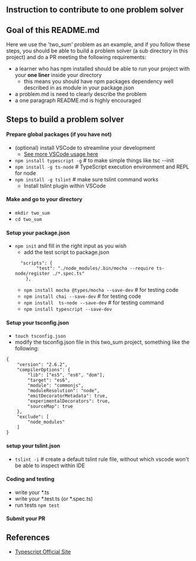 Instruction to contribute to one problem solver
-----------------------------------------------

## Goal of this README.md
Here we use the 'two_sum' problem as an example, and if you follow these steps, you should be able to build a problem solver (a sub directory in this project) and do a PR meeting the following requirements:

- a learner who has npm installed should be able to run your project with your **one liner** inside your directory
    - this means you should have npm packages dependency well described in  as module in your package.json
- a problem.md is need to clearly describe the problem
- a one paragraph README.md is highly encouraged
 
## Steps to build a problem solver

#### Prepare global packages (if you have not)
- (optional) install VSCode to streamline your development
    - [See more VSCode usage here](http://vscode-docs1.readthedocs.io/en/latest/editor/debugging/)
- `npm install typescript -g` # to make simple things like tsc --init
- `npm install -g ts-node` # TypeScript execution environment and REPL for node 
- `npm install -g tslint`  # make sure tslint command works
    - Install tslint plugin within VSCode

#### Make and go to your directory
- `mkdir two_sum`
- `cd two_sum`

#### Setup your package.json
- `npm init` and fill in the right input as you wish
    - add the test script to package.json
    ```
      "scripts": {
            "test": "./node_modules/.bin/mocha --require ts-node/register ./*.spec.ts"
        },
    ```
    - `npm install mocha @types/mocha --save-dev` # for testing code
    - `npm install chai --save-dev` # for testing code
    - `npm install  ts-node --save-dev` # for testing command
    - `npm install typescript --save-dev`

#### Setup your tsconfig.json
- `touch tsconfig.json`
- modify the tsconfig.json file in this two_sum project, something like the following:
```
{
    "version": "2.6.2",
    "compilerOptions": {
        "lib": ["es5", "es6", "dom"],
        "target": "es6",
        "module": "commonjs",
        "moduleResolution": "node",
        "emitDecoratorMetadata": true,
        "experimentalDecorators": true,
        "sourceMap": true
    },
    "exclude": [
        "node_modules"
    ]
}
```

#### setup your tslint.json

- `tslint -i`  # create a default tslint rule file, without which vscode won't be able to inspect within IDE

#### Coding and testing
- write your *.ts
- write your *.test.ts (or *.spec.ts)
- run tests `npm test`

#### Submit your PR




## References

- [Typescript Official Site](https://www.typescriptlang.org/)